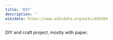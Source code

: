 ```yaml
---
title: 'DIY'
description: ''
wikidata: https://www.wikidata.org/wiki/Q26384
---
```


DIY and craft project, mostly with paper.
